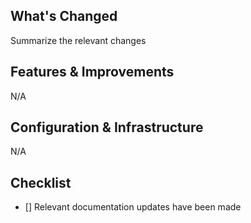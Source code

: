 ## What's Changed

Summarize the relevant changes

## Features & Improvements
N/A

## Configuration & Infrastructure
N/A

## Checklist

- [] Relevant documentation updates have been made
